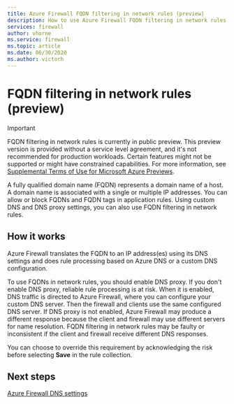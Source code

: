 ```yaml
---
title: Azure Firewall FQDN filtering in network rules (preview)
description: How to use Azure Firewall FQDN filtering in network rules
services: firewall
author: vhorne
ms.service: firewall
ms.topic: article
ms.date: 06/30/2020
ms.author: victorh
---
```


# FQDN filtering in network rules (preview)

> [!IMPORTANT]
> FQDN filtering in network rules is currently in public preview.
> This preview version is provided without a service level agreement, and it's not recommended for production workloads. Certain features might not be supported or might have constrained capabilities. 
> For more information, see [Supplemental Terms of Use for Microsoft Azure Previews](https://azure.microsoft.com/support/legal/preview-supplemental-terms/).

A fully qualified domain name (FQDN) represents a domain name of a host. A domain name is associated with a single or multiple IP addresses. You can allow or block FQDNs and FQDN tags in application rules. Using custom DNS and DNS proxy settings, you can also use FQDN filtering in network rules.

## How it works

Azure Firewall translates the FQDN to an IP address(es) using its DNS settings and does rule processing based on Azure DNS or a custom DNS configuration.

To use FQDNs in network rules, you should enable DNS proxy. If you don't enable DNS proxy, reliable rule processing is at risk. When it is enabled, DNS traffic is directed to Azure Firewall, where you can configure your custom DNS server. Then the firewall and clients use the same configured DNS server. If DNS proxy is not enabled, Azure Firewall may produce a different response because the client and firewall may use different servers for name resolution. FQDN filtering in network rules may be faulty or inconsistent if the client and firewall receive different DNS responses.

You can choose to override this requirement by acknowledging the risk before selecting **Save** in the rule collection.

## Next steps

[Azure Firewall DNS settings](dns-settings.md)
